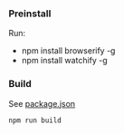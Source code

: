 ### Preinstall

Run:
 * npm install browserify -g
 * npm install watchify -g

### Build

See [package.json](https://github.com/maximus8891/boilerplate-flux/blob/master/package.json)
```
npm run build
```
